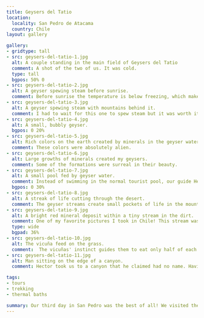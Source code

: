 ```yaml
---
title: Geysers del Tatio
location:
  locality: San Pedro de Atacama
  country: Chile
layout: gallery

gallery:
- gridtype: tall
- src: geysers-del-tatio-1.jpg
  alt: A couple standing in the main field of Geysers del Tatio
  comment: A shot of the two of us. It was cold.
  type: tall
  bgpos: 50% 0
- src: geysers-del-tatio-2.jpg
  alt: A geyser spewing steam before sunrise.
  comment: Before sunrise the temperature is below freezing, which makes for much more beautiful steam from the geysers.
- src: geysers-del-tatio-3.jpg
  alt: A geyser spewing steam with mountains behind it.
  comment: I had to wait for this one to spew steam but it was worth it.
- src: geysers-del-tatio-4.jpg
  alt: A small, bubbly geyser.
  bgpos: 0 20%
- src: geysers-del-tatio-5.jpg
  alt: Rich colors on the earth created by minerals in the geyser water.
  comment: These colors were absolutely alien.
- src: geysers-del-tatio-6.jpg
  alt: Large growths of minerals created my geysers.
  comment: Some of the formations were surreal in their beauty.
- src: geysers-del-tatio-7.jpg
  alt: A small pool fed by geyser water.
  comment: Instead of swimming in the normal tourist pool, our guide Hector took us to a remote spot that had a large stream of cold water also being fed by geyser water.
  bgpos: 0 30%
- src: geysers-del-tatio-8.jpg
  alt: A streak of life cutting through the desert.
  comment: The geyser streams create small pockets of life in the mountains.
- src: geysers-del-tatio-9.jpg
  alt: A bright red mineral deposit within a tiny stream in the dirt.
  comment: One of my favorite pictures I took in Chile! This stream was unbelievably vivid and alien-looking.
  type: wide
  bgpad: 36%
- src: geysers-del-tatio-10.jpg
  alt: The vicuña feed on the grass.
  comment:  The vicuñas' instinct guides them to eat only half of each plant, so that it can grow back and replentish their food supply sustainably.
- src: geysers-del-tatio-11.jpg
  alt: Man sitting on the edge of a canyon.
  comment: Hector took us to a canyon that he claimed had no name. Having lived in Arizona for 10 years he was fond of the Grand Canyon, and had named this canyon in its honor.

tags:
- tours
- trekking
- thermal baths

summary: Our third day in San Pedro was the best of all! We visited the Geysers del Tatio, an extremely active area of geysers high up in the mountains.
---
```

